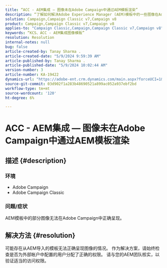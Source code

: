 ```yaml
---
title: “ACC - AEM集成 — 图像未在Adobe Campaign中通过AEM模板渲染”
description: “了解如何解决Adobe Experience Manager (AEM)模板中的一些图像在Adobe Campaign中无法正确呈现的问题。”
solution: Campaign,Campaign Classic v7,Campaign v8
product: Campaign,Campaign Classic v7,Campaign v8
applies-to: "Campaign Classic,Campaign,Campaign Classic v7,Campaign v8"
keywords: “KCS、ACC - AEM集成图像模板”
resolution: Resolution
internal-notes: null
bug: false
article-created-by: Tanay Sharma .
article-created-date: "5/9/2024 9:59:39 AM"
article-published-by: Tanay Sharma .
article-published-date: "5/9/2024 10:02:44 AM"
version-number: 3
article-number: KA-19422
dynamics-url: "https://adobe-ent.crm.dynamics.com/main.aspx?forceUCI=1&pagetype=entityrecord&etn=knowledgearticle&id=99102ad9-ea0d-ef11-9f8a-6045bd0201f5"
source-git-commit: 03d902f1a283b48690521a899ac052a937ebf2bd
workflow-type: tm+mt
source-wordcount: '120'
ht-degree: 6%

---
```


# ACC - AEM集成 — 图像未在Adobe Campaign中通过AEM模板渲染

## 描述 {#description}


### 环境

- Adobe Campaign
- Adobe Campaign Classic


### 问题/症状

AEM模板中的部分图像无法在Adobe Campaign中正确呈现。


## 解决方法 {#resolution}


可能存在从AEM导入的模板无法正确呈现图像的情况。 作为解决方案，请始终检查是否为外部帐户中配置的用户分配了正确的权限。 请与您的AEM团队核实，以验证适当的访问权限。
